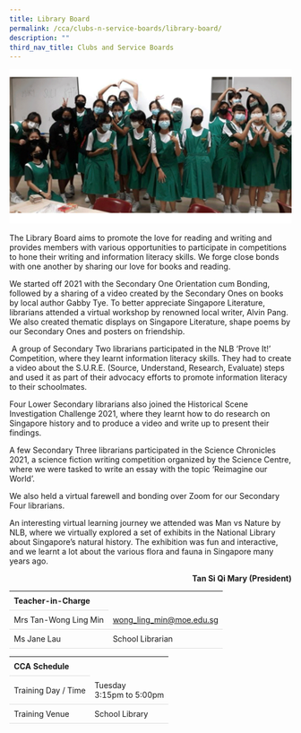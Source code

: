 ```yaml
---
title: Library Board
permalink: /cca/clubs-n-service-boards/library-board/
description: ""
third_nav_title: Clubs and Service Boards
---
```

<style>
table {
  border-collapse: collapse;
  width: 100%;
}

th, td {
  padding: 8px;
  text-align: left;
  border-bottom: 1px solid #ddd;
}

tr:hover {background-color: #F5F5DC;}
</style>

<img src="/images/CCA/Library_Board/library.gif">

<p dir="ltr">The Library Board aims to promote the love for reading and writing and provides members with various opportunities to participate in competitions to hone their writing and information literacy skills. We forge close bonds with one another by sharing our love for books and reading.</p>
<p dir="ltr">We started off 2021 with the Secondary One Orientation cum Bonding, followed by a sharing of a video created by the Secondary Ones on books by local author Gabby Tye. To better appreciate Singapore Literature, librarians attended a virtual workshop by renowned local writer, Alvin Pang. We also created thematic displays on Singapore Literature, shape poems by our Secondary Ones and posters on friendship.</p>
<p dir="ltr">&nbsp;A group of Secondary Two librarians participated in the NLB ‘Prove It!’ Competition, where they learnt information literacy skills. They had to create a video about the S.U.R.E. (Source, Understand, Research, Evaluate) steps and used it as part of their advocacy efforts to promote information literacy to their schoolmates.&nbsp;</p>
<p dir="ltr">Four Lower Secondary librarians also joined the Historical Scene Investigation Challenge 2021, where they learnt how to do research on Singapore history and to produce a video and write up to present their findings.&nbsp;</p>
<p dir="ltr">A few Secondary Three librarians participated in the Science Chronicles 2021, a science fiction writing competition organized by the Science Centre, where we were tasked to write an essay with the topic ‘Reimagine our World’.&nbsp;</p>
<p dir="ltr">We also held a virtual farewell and bonding over Zoom for our Secondary Four librarians.</p>
<p dir="ltr">An interesting virtual learning journey we attended was Man vs Nature by NLB, where we virtually explored a set of exhibits in the National Library about Singapore’s natural history. The exhibition was fun and interactive, and we learnt a lot about the various flora and fauna in Singapore many years ago.</p>
<p style="text-align: right;"><strong>Tan Si Qi Mary (President)</strong></p>

<table>
	<tbody>
		<tr>
			<th colspan="1">Teacher-in-Charge</th>
</tr><tr>
	<td rowspan="1">Mrs Tan-Wong Ling Min</td>
 <td><a target="" href="mailto:wong_ling_min@moe.edu.sg">wong_ling_min@moe.edu.sg</a></td>
	 	</tr>
<tr>
	<td rowspan="1">Ms Jane Lau</td>
 <td>School Librarian</td>
	 	</tr>
	</tbody>
	</table>
<table>
	<tbody>
		<tr>
			<th colspan="1">CCA Schedule</th>
</tr>
		<tr>
	<td rowspan="1"> Training Day / Time</td>
<td>Tuesday<br>
	3:15pm to 5:00pm
		</td>
	 	</tr>
<tr>
	<td rowspan="1">Training Venue</td>
 <td rowspan="1">School Library</td>
	</tr>
</tbody>
</table>